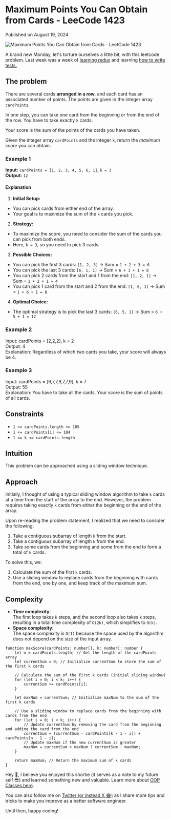 # Maximum Points You Can Obtain from Cards - LeeCode 1423

Published on August 19, 2024

![Maximum Points You Can Obtain from Cards - LeetCode 1423](https://cdn.sanity.io/images/ok7qsbpm/production/aea16a9194274aad88e0086ff5c734115bbede74-1692x1024.png?q=75&fit=clip&auto=format&fm=webp)

A brand new Monday, let's torture ourselves a little bit, with this leetcode problem. Last week was a week of [learning redux](https://konadu.dev/ngrx-redux-is-not-hard-it-is-because-you-dont-understand-the-patterns) and learning [how to write tests.](https://konadu.dev/series/testing-in-angular)

## The problem

There are several cards **arranged in a row**, and each card has an associated number of points. The points are given in the integer array `cardPoints`.

In one step, you can take one card from the beginning or from the end of the row. You have to take exactly `k` cards.

Your score is the sum of the points of the cards you have taken.

Given the integer array `cardPoints` and the integer `k`, return the _maximum score_ you can obtain.

### Example 1



**Input:** `cardPoints = [1, 2, 3, 4, 5, 6, 1]`, `k = 3`  
**Output:** `12`

#### Explanation

1. **Initial Setup:** 
  * You can pick cards from either end of the array.
  * Your goal is to maximize the sum of the `k` cards you pick.
2. **Strategy:** 
  * To maximize the score, you need to consider the sum of the cards you can pick from both ends.
  * Here, `k = 3`, so you need to pick 3 cards.
3. **Possible Choices:**  
  * You can pick the first 3 cards: `[1, 2, 3]` → Sum = `1 + 2 + 3 = 6`
  * You can pick the last 3 cards: `[6, 1, 1]` → Sum = `6 + 1 + 1 = 8`
  * You can pick 2 cards from the start and 1 from the end: `[1, 2, 1]` → Sum = `1 + 2 + 1 = 4`
  * You can pick 1 card from the start and 2 from the end: `[1, 6, 1]` → Sum = `1 + 6 + 1 = 8`
4. **Optimal Choice:**
  * The optimal strategy is to pick the last 3 cards: `[6, 5, 1]` → Sum = `6 + 5 + 1 = 12`

### **Example 2**

Input: cardPoints = [2,2,2], k = 2  
Output: 4  
Explanation: Regardless of which two cards you take, your score will always be 4.  


### **Example 3**

Input: cardPoints = [9,7,7,9,7,7,9], k = 7  
Output: 55  
Explanation: You have to take all the cards. Your score is the sum of points of all cards.

## **Constraints**

* `1 <= cardPoints.length <= 105`
* `1 <= cardPoints[i] <= 104`
* `1 <= k <= cardPoints.length`

## Intuition

This problem can be approached using a sliding window technique.

## Approach

Initially, I thought of using a typical sliding window algorithm to take `k` cards at a time from the start of the array to the end. However, the problem requires taking exactly `k` cards from either the beginning or the end of the array.

Upon re-reading the problem statement, I realized that we need to consider the following:

1. Take a contiguous subarray of length `k` from the start.
2. Take a contiguous subarray of length `k` from the end.
3. Take some cards from the beginning and some from the end to form a total of `k` cards.

To solve this, we:

1. Calculate the sum of the first `k` cards.
2. Use a sliding window to replace cards from the beginning with cards from the end, one by one, and keep track of the maximum sum.

## Complexity

* **Time complexity**:  
The first loop takes `k` steps, and the second loop also takes `k` steps, resulting in a total time complexity of `O(2k)`, which simplifies to `O(k)`.
* **Space complexity**:  
The space complexity is `O(1)` because the space used by the algorithm does not depend on the size of the input array.

```undefined
function maxScore(cardPoints: number[], k: number): number {
    let n = cardPoints.length; // Get the length of the cardPoints array
    let currentSum = 0; // Initialize currentSum to store the sum of the first k cards

    // Calculate the sum of the first k cards (initial sliding window)
    for (let i = 0; i < k; i++) {
        currentSum += cardPoints[i];
    }

    let maxNum = currentSum; // Initialize maxNum to the sum of the first k cards

    // Use a sliding window to replace cards from the beginning with cards from the end
    for (let i = 0; i < k; i++) {
        // Update currentSum by removing the card from the beginning and adding the card from the end
        currentSum = (currentSum - cardPoints[k - 1 - i]) + cardPoints[n - 1 - i];
        // Update maxNum if the new currentSum is greater
        maxNum = currentSum > maxNum ? currentSum : maxNum;
    }

    return maxNum; // Return the maximum sum of k cards
}

```

Hey 👋, I believe you enjoyed this shortie (it serves as a note to my future self 😎) and learned something new and valuable. Learn more about [OOP Classes here](https://konadu.devintroduction-to-oop-classes). 

You can also follow me on [Twitter (or instead X 😂)](https://twitter.com/akuoko_konadu) as I share more tips and tricks to make you improve as a better software engineer.

Until then, happy coding!